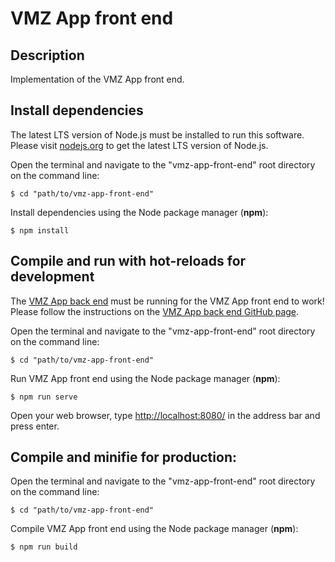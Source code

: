 # VMZ App front end

## Description

Implementation of the VMZ App front end.

## Install dependencies

The latest LTS version of Node.js must be installed to run this software. Please visit [nodejs.org](https://nodejs.org/en/) to get the latest LTS version of Node.js.

Open the terminal and navigate to the "vmz-app-front-end" root directory on the command line:

`$ cd "path/to/vmz-app-front-end"`

Install dependencies using the Node package manager (**npm**):

`$ npm install`

## Compile and run with hot-reloads for development

The [VMZ App back end](https://github.com/bilal-bln/vmz-app-back-end) must be running for the VMZ App front end to work! Please follow the instructions on the [VMZ App back end GitHub page](https://github.com/bilal-bln/vmz-app-back-end).

Open the terminal and navigate to the "vmz-app-front-end" root directory on the command line:

`$ cd "path/to/vmz-app-front-end"`

Run VMZ App front end using the Node package manager (**npm**):

`$ npm run serve`

Open your web browser, type [http://localhost:8080/](http://localhost:8080/) in the address bar and press enter.

## Compile and minifie for production:

Open the terminal and navigate to the "vmz-app-front-end" root directory on the command line:

`$ cd "path/to/vmz-app-front-end"`

Compile VMZ App front end using the Node package manager (**npm**):

`$ npm run build`
